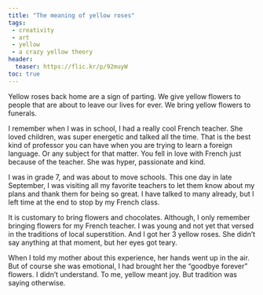 ```yaml
---
title: "The meaning of yellow roses"
tags:
 - creativity
 - art
 - yellow
 - a crazy yellow theory
header:
  teaser: https://flic.kr/p/92muyW
toc: true
---  
```


Yellow roses back home are a sign of parting. We give yellow flowers to people that are about to leave our lives for ever. We bring yellow flowers to funerals.

I remember when I was in school, I had a really cool French teacher. She loved children, was super energetic and talked all the time. That is the best kind of professor you can have when you are trying to learn a foreign language. Or any subject for that matter. You fell in love with French just because of the teacher. She was hyper, passionate and kind.

I was in grade 7, and was about to move schools. This one day in late September, I was visiting all my favorite teachers to let them know about my plans and thank them for being so great. I have talked to many already, but I left time at the end to stop by my French class.

It is customary to bring flowers and chocolates. Although, I only remember bringing flowers for my French teacher. I was young and not yet that versed in the traditions of local superstition. And I got her 3 yellow roses. She didn’t say anything at that moment, but her eyes got teary.

When I told my mother about this experience, her hands went up in the air. But of course she was emotional, I had brought her the “goodbye forever” flowers. I didn’t understand. To me, yellow meant joy. But tradition was saying otherwise.
